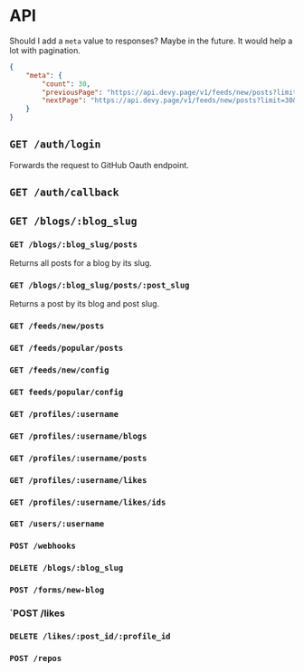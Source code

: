 # API

Should I add a `meta` value to responses? Maybe in the future.
It would help a lot with pagination.

```json
{
	"meta": {
		"count": 30,
		"previousPage": "https://api.devy.page/v1/feeds/new/posts?limit=30&offset=60",
		"nextPage": "https://api.devy.page/v1/feeds/new/posts?limit=30&offset=120"
	}	
}
```

## `GET /auth/login` 

Forwards the request to GitHub Oauth endpoint.

## `GET /auth/callback`


## `GET /blogs/:blog_slug`


### `GET /blogs/:blog_slug/posts`

Returns all posts for a blog by its slug.
### `GET /blogs/:blog_slug/posts/:post_slug`

Returns a post by its blog and post slug.

### `GET /feeds/new/posts`

### `GET /feeds/popular/posts`

### `GET /feeds/new/config`

### `GET feeds/popular/config`

### `GET /profiles/:username`

### `GET /profiles/:username/blogs`

### `GET /profiles/:username/posts`

### `GET /profiles/:username/likes`

### `GET /profiles/:username/likes/ids`

### `GET /users/:username`

### `POST /webhooks`

### `DELETE /blogs/:blog_slug`

### `POST /forms/new-blog`

### `POST /likes

### `DELETE /likes/:post_id/:profile_id`

### `POST /repos`



